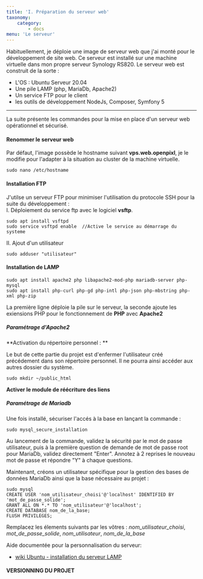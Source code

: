 ```yaml
---
title: 'I. Préparation du serveur web'
taxonomy:
    category:
        - docs
menu: 'Le serveur'
---
```


Habituellement, je déploie une image de serveur web que j'ai monté pour le développement de site web. Ce serveur est installé sur une machine virtuelle dans mon propre serveur Synology RS820. Le serveur web est construit de la sorte :  
* L'OS : Ubuntu Serveur 20.04
* Une pile LAMP (php, MariaDb, Apache2)
* Un service FTP pour le client
* les outils de développement NodeJs, Composer, Symfony 5  

<hr>
La suite présente les commandes pour la mise en place d'un serveur web opérationnel et sécurisé.

#### Renommer le serveur web  
Par défaut, l'image possède le hostname suivant **vps.web.openpixl**, je le modifie pour l'adapter à la situation au cluster de la machine virtuelle.

    sudo nano /etc/hostname  

#### Installation FTP
J'utilse un serveur FTP pour minimiser l'utilisation du protocole SSH pour la suite du développement :  
I. Déploiement du service ftp avec le logiciel **vsftp**.  

    sudo apt install vsftpd  
    sudo service vsftpd enable  //Active le service au démarrage du systeme  
    
II. Ajout d'un utilisateur  

    sudo adduser "utilisateur"  
    

#### Installation de LAMP  

	sudo apt install apache2 php libapache2-mod-php mariadb-server php-mysql
    sudo apt install php-curl php-gd php-intl php-json php-mbstring php-xml php-zip  

La première ligne déploie la pile sur le serveur, la seconde ajoute les exiensions PHP pour le fonctionnement de **PHP** avec **Apache2**

##### Paramétrage d'Apache2  
**Activation du répertoire personnel : **  

Le but de cette partie du projet est d'enfermer l'utilisateur créé précédement dans son répertoire personnel. Il ne pourra ainsi accéder aux autres dossier du système.
    
    sudo mkdir ~/public_html
    

**Activer le module de réécriture des liens**

##### Paramétrage de Mariadb

Une fois installé, sécuriser l'accés à la base en lançant la commande :

    sudo mysql_secure_installation 

Au lancement de la commande, validez la sécurité par le mot de passe utilisateur, puis à la première question de demande de mot de passe root pour MariaDb, validez directement "Enter". Annotez à 2 reprises le nouveau mot de passe et répondre "Y" à chaque questions. 

Maintenant, créons un utilisateur spécifique pour la gestion des bases de données MariaDb ainsi que la base nécessaire au projet :  

	sudo mysql
    CREATE USER 'nom_utilisateur_choisi'@'localhost' IDENTIFIED BY 'mot_de_passe_solide';
    GRANT ALL ON *.* TO 'nom_utilisateur'@'localhost';
    CREATE DATABASE nom_de_la_base;
    FLUSH PRIVILEGES;
    
Remplacez les élements suivants par les vôtres : _nom_utilisateur_choisi_, _mot_de_passe_solide_, _nom_utilisateur_, _nom_de_la_base_

Aide documentée pour la personnalisation du serveur:  
* [wiki Ubuntu - installation du serveur LAMP](https://doc.ubuntu-fr.org/lamp)

#### VERSIONNING DU PROJET
